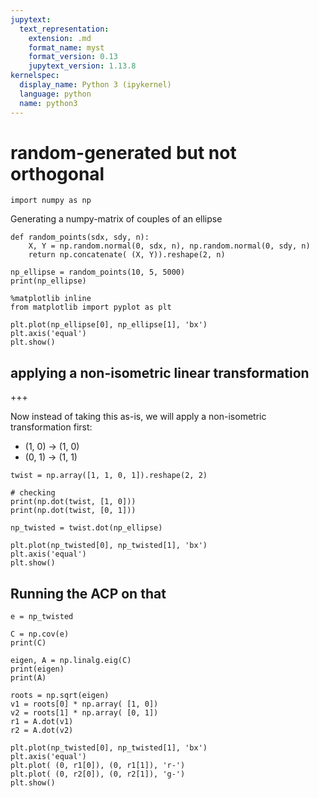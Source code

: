 ```yaml
---
jupytext:
  text_representation:
    extension: .md
    format_name: myst
    format_version: 0.13
    jupytext_version: 1.13.8
kernelspec:
  display_name: Python 3 (ipykernel)
  language: python
  name: python3
---
```


# random-generated but not orthogonal

```{code-cell} ipython3
import numpy as np
```

Generating a numpy-matrix of couples of an ellipse

```{code-cell} ipython3
def random_points(sdx, sdy, n):
    X, Y = np.random.normal(0, sdx, n), np.random.normal(0, sdy, n)
    return np.concatenate( (X, Y)).reshape(2, n)
```

```{code-cell} ipython3
np_ellipse = random_points(10, 5, 5000)
print(np_ellipse)
```

```{code-cell} ipython3
%matplotlib inline
from matplotlib import pyplot as plt
```

```{code-cell} ipython3
plt.plot(np_ellipse[0], np_ellipse[1], 'bx')
plt.axis('equal')
plt.show()
```

## applying a non-isometric linear transformation

+++

Now instead of taking this as-is, we will apply a non-isometric transformation first:

* (1, 0) -> (1, 0)
* (0, 1) -> (1, 1)

```{code-cell} ipython3
twist = np.array([1, 1, 0, 1]).reshape(2, 2)
```

```{code-cell} ipython3
# checking
print(np.dot(twist, [1, 0]))
print(np.dot(twist, [0, 1]))
```

```{code-cell} ipython3
np_twisted = twist.dot(np_ellipse)
```

```{code-cell} ipython3
plt.plot(np_twisted[0], np_twisted[1], 'bx')
plt.axis('equal')
plt.show()
```

## Running the ACP on that

```{code-cell} ipython3
e = np_twisted
```

```{code-cell} ipython3
C = np.cov(e)
print(C)
```

```{code-cell} ipython3
eigen, A = np.linalg.eig(C)
print(eigen)
print(A)
```

```{code-cell} ipython3
roots = np.sqrt(eigen)
v1 = roots[0] * np.array( [1, 0])
v2 = roots[1] * np.array( [0, 1])
r1 = A.dot(v1)
r2 = A.dot(v2)
```

```{code-cell} ipython3
plt.plot(np_twisted[0], np_twisted[1], 'bx')
plt.axis('equal')
plt.plot( (0, r1[0]), (0, r1[1]), 'r-')
plt.plot( (0, r2[0]), (0, r2[1]), 'g-')
plt.show()
```
